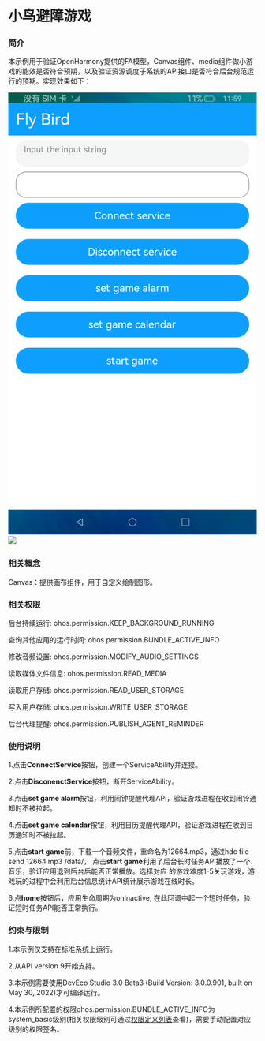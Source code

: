 # 小鸟避障游戏

### 简介

本示例用于验证OpenHarmony提供的FA模型，Canvas组件、media组件做小游戏的能效是否符合预期，以及验证资源调度子系统的API接口是否符合后台规范运行的预期。实现效果如下：

![](screenshot/snapshot1.png) ![](screenshot/snapshot2.png)

### 相关概念

Canvas：提供画布组件，用于自定义绘制图形。

### 相关权限

后台持续运行: ohos.permission.KEEP_BACKGROUND_RUNNING

查询其他应用的运行时间: ohos.permission.BUNDLE_ACTIVE_INFO

修改音频设置: ohos.permission.MODIFY_AUDIO_SETTINGS

读取媒体文件信息: ohos.permission.READ_MEDIA

读取用户存储: ohos.permission.READ_USER_STORAGE

写入用户存储: ohos.permission.WRITE_USER_STORAGE

后台代理提醒: ohos.permission.PUBLISH_AGENT_REMINDER

### 使用说明

1.点击**ConnectService**按钮，创建一个ServiceAbility并连接。

2.点击**DisconenctService**按钮，断开ServiceAbility。

3.点击**set game alarm**按钮，利用闹钟提醒代理API，验证游戏进程在收到闹铃通知时不被拉起。

4.点击**set game calendar**按钮，利用日历提醒代理API，验证游戏进程在收到日历通知时不被拉起。

5.点击**start game**前，下载一个音频文件，重命名为12664.mp3，通过hdc file send 12664.mp3 /data/，
点击**start game**利用了后台长时任务API播放了一个音乐，验证应用退到后台后能否正常播放。选择对应
的游戏难度1-5关玩游戏，游戏玩的过程中会利用后台信息统计API统计展示游戏在线时长。

6.点**home**按钮后，应用生命周期为onInactive, 在此回调中起一个短时任务，验证短时任务API能否正常执行。

### 约束与限制

1.本示例仅支持在标准系统上运行。

2.从API version 9开始支持。

3.本示例需要使用DevEco Studio 3.0 Beta3 (Build Version: 3.0.0.901, built on May 30, 2022)才可编译运行。

4.本示例所配置的权限ohos.permission.BUNDLE_ACTIVE_INFO为system_basic级别(相关权限级别可通过[权限定义列表](https://gitee.com/openharmony/docs/blob/master/zh-cn/application-dev/security/permission-list.md)查看)，需要手动配置对应级别的权限签名。